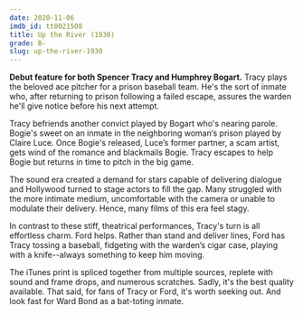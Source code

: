 ```yaml
---
date: 2020-11-06
imdb_id: tt0021508
title: Up the River (1930)
grade: B-
slug: up-the-river-1930
---
```


**Debut feature for both Spencer Tracy and Humphrey Bogart.** Tracy plays the beloved ace pitcher for a prison baseball team. He's the sort of inmate who, after returning to prison following a failed escape, assures the warden he'll give notice before his next attempt.

<!-- end -->

Tracy befriends another convict played by Bogart who's nearing parole. Bogie's sweet on an inmate in the neighboring woman‘s prison played by Claire Luce. Once Bogie's released, Luce’s former partner, a scam artist, gets wind of the romance and blackmails Bogie. Tracy escapes to help Bogie but returns in time to pitch in the big game.

The sound era created a demand for stars capable of delivering dialogue and Hollywood turned to stage actors to fill the gap. Many struggled with the more intimate medium, uncomfortable with the camera or unable to modulate their delivery. Hence, many films of this era feel stagy.

In contrast to these stiff, theatrical performances, Tracy's turn is all effortless charm. Ford helps. Rather than stand and deliver lines, Ford has Tracy tossing a baseball, fidgeting with the warden’s cigar case, playing with a knife--always something to keep him moving.

The iTunes print is spliced together from multiple sources, replete with sound and frame drops, and numerous scratches. Sadly, it's the best quality available. That said, for fans of Tracy or Ford, it's worth seeking out. And look fast for Ward Bond as a bat-toting inmate.